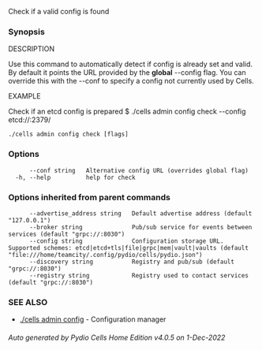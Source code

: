 Check if a valid config is found

### Synopsis


DESCRIPTION

  Use this command to automatically detect if config is already set and valid. 
  By default it points the URL provided by the **global** --config flag.
  You can override this with the --conf to specify a config not currently used by Cells. 

EXAMPLE

  Check if an etcd config is prepared 
  $ ./cells admin config check --config etcd://:2379/



```
./cells admin config check [flags]
```

### Options

```
      --conf string   Alternative config URL (overrides global flag)
  -h, --help          help for check
```

### Options inherited from parent commands

```
      --advertise_address string   Default advertise address (default "127.0.0.1")
      --broker string              Pub/sub service for events between services (default "grpc://:8030")
      --config string              Configuration storage URL. Supported schemes: etcd|etcd+tls|file|grpc|mem|vault|vaults (default "file:///home/teamcity/.config/pydio/cells/pydio.json")
      --discovery string           Registry and pub/sub (default "grpc://:8030")
      --registry string            Registry used to contact services (default "grpc://:8030")
```

### SEE ALSO

* [./cells admin config](./cells-admin-config)	 - Configuration manager

###### Auto generated by Pydio Cells Home Edition v4.0.5 on 1-Dec-2022
